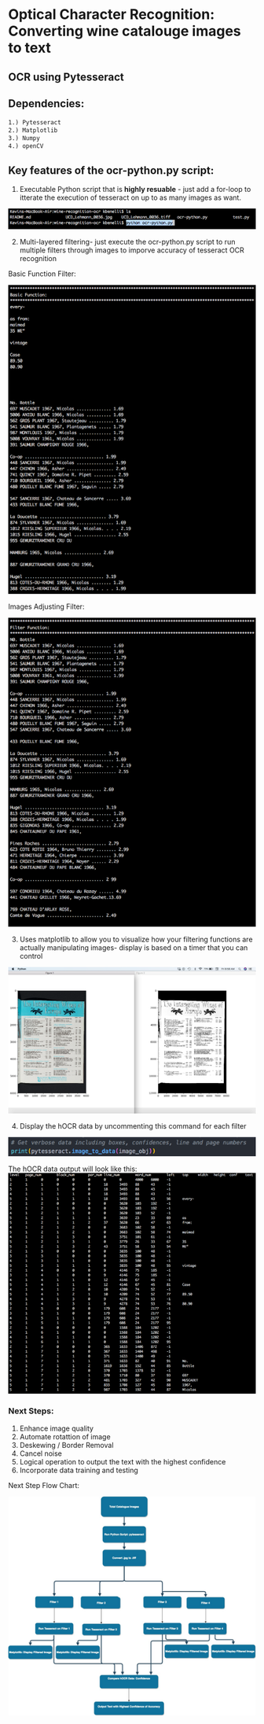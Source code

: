 # Optical Character Recognition: Converting wine catalouge images to text

## OCR using Pytesseract

## Dependencies:

    1.) Pytesseract
    2.) Matplotlib
    3.) Numpy
    4.) openCV

## Key features of the ocr-python.py script:

1. Executable Python script that is **highly resuable** - just add a for-loop to itterate the execution of tesseract on up to as many images as want.

![](images/executable.jpg)

2. Multi-layered filtering- just execute the ocr-python.py script to run multiple filters through images to imporve accuracy of tesseract OCR recognition

Basic Function Filter:

![](images/basic-function.jpg)

Images Adjusting Filter:

![](images/filter-function.jpg)

3. Uses matplotlib to allow you to visualize how your filtering functions are actually manipulating images- display is based on a timer that you can control

![](images/images-plot.jpg)

4. Display the hOCR data by uncommenting this command for each filter

![](images/hocr-command.jpg)

The hOCR data output will look like this:
![](images/hocr.jpg)

### Next Steps:

1. Enhance image quality
2. Automate rotattion of image
3. Deskewing / Border Removal
4. Cancel noise
5. Logical operation to output the text with the highest confidence
6. Incorporate data training and testing

Next Step Flow Chart:

![](images/Flow-Chart.jpg)
